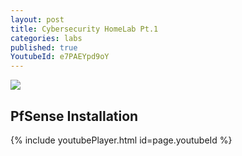 ```yaml
---
layout: post
title: Cybersecurity HomeLab Pt.1
categories: labs
published: true
YoutubeId: e7PAEYpd9oY
---
```


![]({{site.baseurl}}/images/seclabpt1.png)

## PfSense Installation

{% include youtubePlayer.html id=page.youtubeId %}


